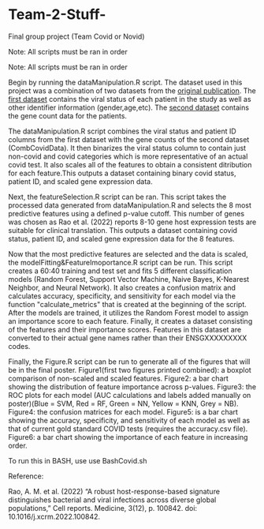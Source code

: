 # Team-2-Stuff-
Final group project (Team Covid or Novid) 

Note: All scripts must be ran in order

Note: All scripts must be ran in order

Begin by running the dataManipulation.R script. The dataset used in this project was a combination of two datasets from the [original publication](https://www.nature.com/articles/s41467-020-19587-y). The [first dataset](https://github.com/czbiohub/covid19-transcriptomics-pathogenesis-diagnostics-results/blob/master/data/metatable_with_viral_status.csv) contains the viral status of each patient in the study as well as other identifier information (gender,age,etc). The [second dataset](https://github.com/czbiohub/covid19-transcriptomics-pathogenesis-diagnostics-results/blob/master/data/swab_gene_counts.csv) contains the gene count data for the patients. 

The dataManipulation.R script combines the viral status and patient ID columns from the first dataset with the gene counts of the second dataset (CombCovidData). It then binarizes the viral status column to contain just non-covid and covid categories which is more representative of an actual covid test. It also scales all of the features to obtain a consistent ditribution for each feature.This outputs a dataset containing binary covid status, patient ID, and scaled gene expression data. 

Next, the featureSelection.R script can be ran. This script takes the processed data generated from dataManipulation.R and selects the 8 most predictive features using a defined p-value cutoff. This number of genes was chosen as Rao et al. (2022) reports 8-10 gene host expression tests are suitable for clinical translation. This outputs a dataset containing covid status, patient ID, and scaled gene expression data for the 8 features.

Now that the most predictive features are selected and the data is scaled, the modelFitting&FeatureImoportance.R script can be run. This script creates a 60:40 training and test set and fits 5 different classification models (Random Forest, Support Vector Machine, Naive Bayes, K-Nearest Neighbor, and Neural Network). It also creates a confusion matrix and calculates accuracy, specificity, and sensitivity for each model via the function "calculate_metrics" that is created at the beginning of the script. After the models are trained, it utilizes the Random Forest model to assign an importance score to each feature. Finally, it creates a dataset consisting of the features and their importance scores. Features in this dataset are converted to their actual gene names rather than their ENSGXXXXXXXXX codes.

Finally, the Figure.R script can be run to generate all of the figures that will be in the final poster. Figure1(first two figures printed combined): a boxplot comparison of non-scaled and scaled features. Figure2: a bar chart showing the distribution of feature importance across p-values. Figure3: the ROC plots for each model (AUC calculations and labels added manually on poster)(Blue = SVM, Red = RF, Green = NN, Yellow = KNN, Grey = NB). Figure4: the confusion matrices for each model. Figure5: is a bar chart showing the accuracy, specificity, and sensitivity of each model as well as that of current gold standard COVID tests (requires the accuracy.csv file). Figure6: a bar chart showing the importance of each feature in increasing order. 

To run this in BASH, use use BashCovid.sh 

Reference:

Rao, A. M. et al. (2022) “A robust host-response-based signature distinguishes bacterial and viral infections across diverse global populations,” Cell reports. Medicine, 3(12), p. 100842. doi: 10.1016/j.xcrm.2022.100842.
